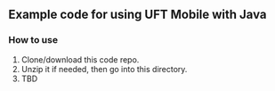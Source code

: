 ## Example code for using UFT Mobile with Java

### How to use
1. Clone/download this code repo.
1. Unzip it if needed, then go into this directory.
1. TBD